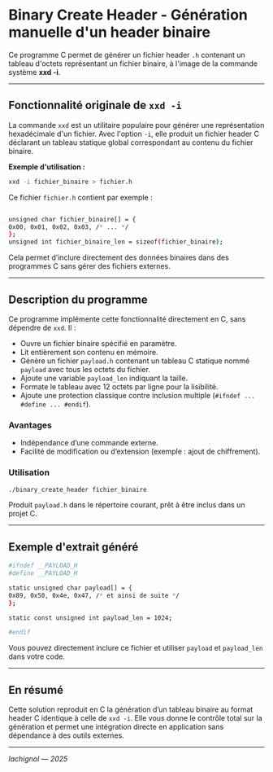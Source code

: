 # Binary Create Header - Génération manuelle d'un header binaire

Ce programme C permet de générer un fichier header `.h` contenant un tableau d'octets représentant un fichier binaire, à l'image de la commande système **xxd -i**.

***

## Fonctionnalité originale de `xxd -i`

La commande `xxd` est un utilitaire populaire pour générer une représentation hexadécimale d'un fichier. Avec l'option `-i`, elle produit un fichier header C déclarant un tableau statique global correspondant au contenu du fichier binaire.

**Exemple d'utilisation :**

```bash
xxd -i fichier_binaire > fichier.h
```

Ce fichier `fichier.h` contient par exemple :

```bash

unsigned char fichier_binaire[] = {
0x00, 0x01, 0x02, 0x03, /* ... */
};
unsigned int fichier_binaire_len = sizeof(fichier_binaire);

```


Cela permet d’inclure directement des données binaires dans des programmes C sans gérer des fichiers externes.

***

## Description du programme

Ce programme implémente cette fonctionnalité directement en C, sans dépendre de `xxd`. Il :

- Ouvre un fichier binaire spécifié en paramètre.
- Lit entièrement son contenu en mémoire.
- Génère un fichier `payload.h` contenant un tableau C statique nommé `payload` avec tous les octets du fichier.
- Ajoute une variable `payload_len` indiquant la taille.
- Formate le tableau avec 12 octets par ligne pour la lisibilité.
- Ajoute une protection classique contre inclusion multiple (`#ifndef ... #define ... #endif`).

### Avantages

- Indépendance d’une commande externe.
- Facilité de modification ou d’extension (exemple : ajout de chiffrement).

### Utilisation

```bash
./binary_create_header fichier_binaire
```

Produit `payload.h` dans le répertoire courant, prêt à être inclus dans un projet C.

***

## Exemple d'extrait généré


```bash
#ifndef __PAYLOAD_H
#define __PAYLOAD_H

static unsigned char payload[] = {
0x89, 0x50, 0x4e, 0x47, /* et ainsi de suite */
};

static const unsigned int payload_len = 1024;

#endif
```



Vous pouvez directement inclure ce fichier et utiliser `payload` et `payload_len` dans votre code.

***

## En résumé

Cette solution reproduit en C la génération d’un tableau binaire au format header C identique à celle de `xxd -i`. Elle vous donne le contrôle total sur la génération et permet une intégration directe en application sans dépendance à des outils externes.

***

*lachignol — 2025*
